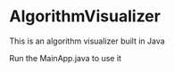 # AlgorithmVisualizer
This is an algorithm visualizer built in Java

Run the MainApp.java to use it
